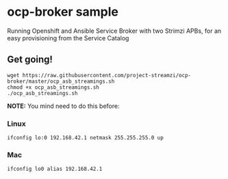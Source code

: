 # ocp-broker sample

Running Openshift and Ansible Service Broker with two Strimzi APBs, for an easy provisioning from the Service Catalog

## Get going!

```
wget https://raw.githubusercontent.com/project-streamzi/ocp-broker/master/ocp_asb_streamings.sh
chmod +x ocp_asb_streamings.sh
./ocp_asb_streamings.sh
```

**NOTE:** You mind need to do this before:

### Linux

```
ifconfig lo:0 192.168.42.1 netmask 255.255.255.0 up

```

### Mac

```
ifconfig lo0 alias 192.168.42.1
```

